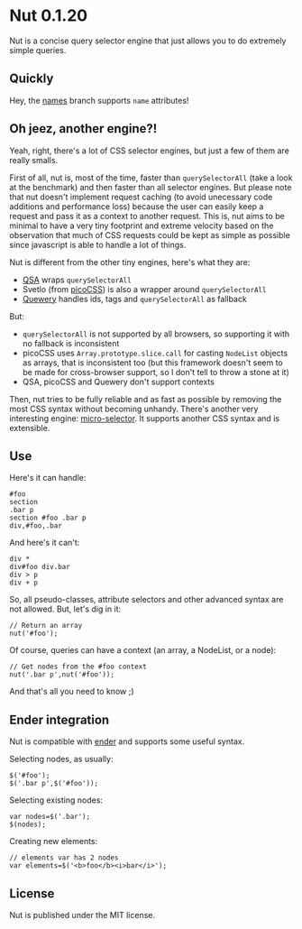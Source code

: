 Nut 0.1.20
==========

Nut is a concise query selector engine that just allows you to do extremely simple queries.

Quickly
-------

Hey, the [names](https://github.com/pyrsmk/nut/tree/names) branch supports `name` attributes!

Oh jeez, another engine?!
-------------------------

Yeah, right, there's a lot of CSS selector engines, but just a few of them are really smalls.

First of all, nut is, most of the time, faster than `querySelectorAll` (take a look at the benchmark) and then faster than all selector engines. But please note that nut doesn't implement request caching (to avoid unecessary code additions and performance loss) because the user can easily keep a request and pass it as a context to another request. This is, nut aims to be minimal to have a very tiny footprint and extreme velocity based on the observation that much of CSS requests could be kept as simple as possible since javascript is able to handle a lot of things.

Nut is different from the other tiny engines, here's what they are:

- [QSA](https://github.com/cowboy/javascript-library-boilerplate) wraps `querySelectorAll`
- Svetlo (from [picoCSS](https://github.com/vladocar/picoCSS)) is also a wrapper around `querySelectorAll`
- [Quewery](https://github.com/danheberden/Quewery) handles ids, tags and `querySelectorAll` as fallback

But:

- `querySelectorAll` is not supported by all browsers, so supporting it with no fallback is inconsistent
- picoCSS uses `Array.prototype.slice.call` for casting `NodeList` objects as arrays, that is inconsistent too (but this framework doesn't seem to be made for cross-browser support, so I don't tell to throw a stone at it)
- QSA, picoCSS and Quewery don't support contexts

Then, nut tries to be fully reliable and as fast as possible by removing the most CSS syntax without becoming unhandy. There's another very interesting engine: [micro-selector](https://github.com/fabiomcosta/micro-selector). It supports another CSS syntax and is extensible.

Use
---

Here's it can handle:

    #foo
    section
    .bar p
    section #foo .bar p
    div,#foo,.bar

And here's it can't:

    div *
    div#foo div.bar
    div > p
    div + p

So, all pseudo-classes, attribute selectors and other advanced syntax are not allowed. But, let's dig in it:

    // Return an array
    nut('#foo');

Of course, queries can have a context (an array, a NodeList, or a node):

    // Get nodes from the #foo context
    nut('.bar p',nut('#foo'));

And that's all you need to know ;)

Ender integration
-----------------

Nut is compatible with [ender](http://ender.no.de) and supports some useful syntax.

Selecting nodes, as usually:

    $('#foo');
    $('.bar p',$('#foo'));

Selecting existing nodes:

    var nodes=$('.bar');
    $(nodes);

Creating new elements:

    // elements var has 2 nodes
    var elements=$('<b>foo</b><i>bar</i>');

License
-------

Nut is published under the MIT license.
